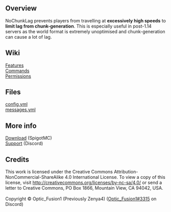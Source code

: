 ## Overview
NoChunkLag prevents players from travelling at **excessively high speeds** to **limit lag from chunk-generation**. This is especially useful in post-1.14 servers as the world format is extremely unoptimised and chunk-generation can cause a lot of lag.

## Wiki
[Features](https://github.com/OpticFusion1/NoChunkLag/wiki/Features)<br>
[Commands](https://github.com/OpticFusion1/NoChunkLag/wiki/Commands)<br>
[Permissions](https://github.com/OpticFusion1/NoChunkLag/wiki/Permissions)

## Files
[config.yml](https://github.com/OpticFusion1/NoChunkLag/blob/master/src/main/resources/config.yml)<br>
[messages.yml](https://github.com/OpticFusion1/NoChunkLag/blob/master/src/main/resources/messages.yml)

## More info
[Download](https://www.spigotmc.org/resources/%E2%9D%8C%E2%9C%88%EF%B8%8F-nochunklag-%E2%9C%88%EF%B8%8F%E2%9D%8C-elytra-and-trident-speed-nerf-cooldowns-more.98913/) (SpigotMC)<br>
[Support](https://discord.gg/jMEsq4zHVA) (Discord)

## Credits
This work is licensed under the Creative Commons Attribution-NonCommercial-ShareAlike 4.0 International License. To view a copy of this license, visit http://creativecommons.org/licenses/by-nc-sa/4.0/ or send a letter to Creative Commons, PO Box 1866, Mountain View, CA 94042, USA.<br><br>
Copyright © Optic_Fusion1 (Previously Zenya4) ([Optic_Fusion1#3315](https://discord.gg/jMEsq4zHVA) on Discord)
